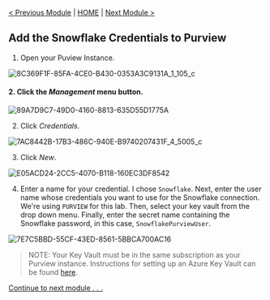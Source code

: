[< Previous Module](../modules/module03.md) | [HOME](../README.md) | [Next Module >](../modules/module05.md)

## Add the Snowflake Credentials to Purview

1. Open your Puview Instance.

![8C369F1F-85FA-4CE0-B430-0353A3C9131A_1_105_c](https://user-images.githubusercontent.com/83224172/144640288-bcc2707a-d158-4c8f-84e5-6a1fc5bca145.jpeg)

#### 2. Click the _Management_ menu button.

![89A7D9C7-49D0-4160-8813-635D55D1775A](https://user-images.githubusercontent.com/83224172/144640627-560b1d2a-7cd8-47f0-966d-b85a3e99af97.png)

2. Click _Credentials_.

![7AC8442B-17B3-486C-940E-B9740207431F_4_5005_c](https://user-images.githubusercontent.com/83224172/144640788-ee68e838-813c-4a36-a65f-6d9be319543d.jpeg)

3. Click _New_.

![E05ACD24-2CC5-4070-B118-160EC3DF8542](https://user-images.githubusercontent.com/83224172/144642672-0741cc28-733e-4fc1-b8c0-e35b15983c2e.png)

4. Enter a name for your credential. I chose `Snowflake`. Next, enter the user name whose credentials you want to use for the Snowflake connection. We're using `PURVIEW` for this lab. Then, select your key vault from the drop down menu. Finally, enter the secret name containing the Snowflake password, in this case, `SnowflakePurviewUser`.

![7E7C5BBD-55CF-43ED-8561-5BBCA700AC16](https://user-images.githubusercontent.com/83224172/144643820-4d260e8a-db81-4e4a-a653-d49d3edcc898.png)

> NOTE: Your Key Vault must be in the same subscription as your Purview instance. Instructions for setting up an Azure Key Vault can be found [here](https://docs.microsoft.com/en-us/azure/key-vault/general/quick-create-portal).

[Continue to next module . . .](../modules/module05.md)
